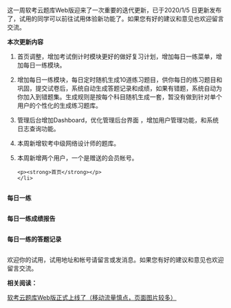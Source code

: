 <p>这一周软考云题库Web版迎来了一次重要的迭代更新，已于2020/1/5 日更新发布了，试用的同学可以前往试用体验新功能了。如果您有好的建议和意见也欢迎留言交流。</p>

<p><strong>本次更新内容</strong></p>

<ol><li>
	<p>首页调整，增加考试倒计时模块更好的做好复习计划，增加每日一练菜单，增加每日一练模块。</p>
	</li>
	<li>
	<p>增加每日一练模块，每日定时随机生成10道练习题目，供你每日的练习题目和巩固，提交试卷后，系统自动生成答题记录和成绩，如果有错题，系统自动为你加入到错题集。生成规则是按每个科目随机生成一套，暂没有做到针对单个用户的个性化的生成练习题库。</p>
	</li>
	<li>
	<p>管理后台增加Dashboard，优化管理后台界面 ，增加用户管理功能，和系统日志查询功能。</p>
	</li>
	<li>
	<p>本周新增软考中级网络设计师的题库。</p>
	</li>
	<li>
	<p>本周新增两个用户，一个是赠送的会员帐号。</p>

	<p><strong>首页</strong></p>
	</li>
</ol><p><img alt="" class="has" src="https://imgconvert.csdnimg.cn/aHR0cHM6Ly9tbWJpei5xcGljLmNuL21tYml6X3BuZy9SWXZyS1BFTTZIVFgxUnhvdktvRENlb2pVTFR0aWI1dEhodFVpYmZEYWRmcm5UVUxBV2RHZGt2WEQ0dEdXeUpkQ054cXZNb0ZyOVdPcmFaaWE4ZlVnYk5Ody82NDA?x-oss-process=image/format,png" /></p>

<p><strong>每日一练</strong></p>

<p><img alt="" class="has" src="https://imgconvert.csdnimg.cn/aHR0cHM6Ly9tbWJpei5xcGljLmNuL21tYml6X3BuZy9SWXZyS1BFTTZIVFgxUnhvdktvRENlb2pVTFR0aWI1dEhTbkRpYkJHUmljNFBLRmliS1BFcWE0eTNsbjdWVjdzazBlQmVJSllMcEprb0d6dkNKaWJ2MHVKMDZBLzY0MA?x-oss-process=image/format,png" /></p>

<p><strong>每日一练成绩报告</strong></p>

<p><img alt="" class="has" src="https://imgconvert.csdnimg.cn/aHR0cHM6Ly9tbWJpei5xcGljLmNuL21tYml6X3BuZy9SWXZyS1BFTTZIVFgxUnhvdktvRENlb2pVTFR0aWI1dEh2Y3pyaGlhbEdzWXNyRlBTOXNYODRhcjRTYUpZWnREU1hYRWViWnJEWkQ0ak5YYkI5RjFjc0R3LzY0MA?x-oss-process=image/format,png" /></p>

<p><strong>每日一练的答题记录</strong></p>

<p><img alt="" class="has" src="https://imgconvert.csdnimg.cn/aHR0cHM6Ly9tbWJpei5xcGljLmNuL21tYml6X3BuZy9SWXZyS1BFTTZIVFgxUnhvdktvRENlb2pVTFR0aWI1dEhtaHlucU1xWVdXSXBvRjJoUWUyM2Q2UElia1NSTll2aWFRRW1pY2NhVXpxNklYcEVNMHZPemdxUS82NDA?x-oss-process=image/format,png" /></p>

<p>欢迎你的试用，试用地址和帐号请留言或发消息。如果您有好的建议和意见也欢迎留言交流。</p>

<p><strong>相关阅读：</strong></p>

<p><a href="http://mp.weixin.qq.com/s?__biz=MzIwNDExNTEwNQ==&amp;mid=2647896372&amp;idx=1&amp;sn=3752d77052f3722dd55fc7a2f9fce400&amp;chksm=8ee20cfab99585ecf558cf339fdfd3846adbba559d18c8541fdd068ae406fed87070412b4853&amp;scene=21#wechat_redirect">软考云题库Web版正式上线了（移动流量慎点，页面图片较多）</a></p>
